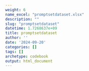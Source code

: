 ```yaml
---
weight: 6
name_excel: "promptsetdataset.xlsx"
description: ""
slug: "promptsetdataset"
datetime: 1.7268637e+09
title: promptsetdataset
author: ''
date: '2024-09-20'
categories: []
tags: []
archetype: codebook
output: html_document
---
```


<div class="tabcontent"></div>
